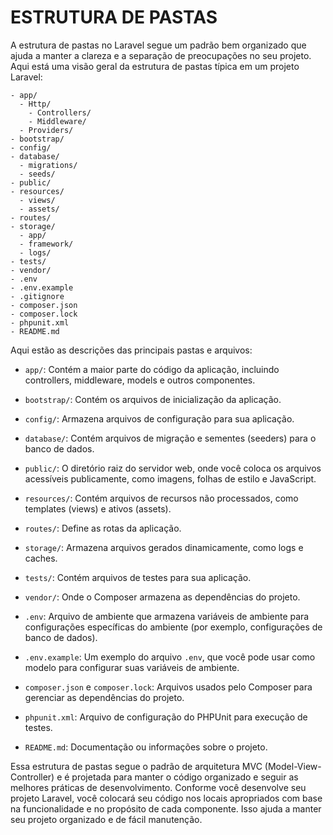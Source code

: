 # ESTRUTURA DE PASTAS
A estrutura de pastas no Laravel segue um padrão bem organizado que ajuda a manter a clareza e a separação de preocupações no seu projeto. Aqui está uma visão geral da estrutura de pastas típica em um projeto Laravel:

```
- app/
  - Http/
    - Controllers/
    - Middleware/
  - Providers/
- bootstrap/
- config/
- database/
  - migrations/
  - seeds/
- public/
- resources/
  - views/
  - assets/
- routes/
- storage/
  - app/
  - framework/
  - logs/
- tests/
- vendor/
- .env
- .env.example
- .gitignore
- composer.json
- composer.lock
- phpunit.xml
- README.md
```

Aqui estão as descrições das principais pastas e arquivos:

- `app/`: Contém a maior parte do código da aplicação, incluindo controllers, middleware, models e outros componentes.

- `bootstrap/`: Contém os arquivos de inicialização da aplicação.

- `config/`: Armazena arquivos de configuração para sua aplicação.

- `database/`: Contém arquivos de migração e sementes (seeders) para o banco de dados.

- `public/`: O diretório raiz do servidor web, onde você coloca os arquivos acessíveis publicamente, como imagens, folhas de estilo e JavaScript.

- `resources/`: Contém arquivos de recursos não processados, como templates (views) e ativos (assets).

- `routes/`: Define as rotas da aplicação.

- `storage/`: Armazena arquivos gerados dinamicamente, como logs e caches.

- `tests/`: Contém arquivos de testes para sua aplicação.

- `vendor/`: Onde o Composer armazena as dependências do projeto.

- `.env`: Arquivo de ambiente que armazena variáveis de ambiente para configurações específicas do ambiente (por exemplo, configurações de banco de dados).

- `.env.example`: Um exemplo do arquivo `.env`, que você pode usar como modelo para configurar suas variáveis de ambiente.

- `composer.json` e `composer.lock`: Arquivos usados pelo Composer para gerenciar as dependências do projeto.

- `phpunit.xml`: Arquivo de configuração do PHPUnit para execução de testes.

- `README.md`: Documentação ou informações sobre o projeto.

Essa estrutura de pastas segue o padrão de arquitetura MVC (Model-View-Controller) e é projetada para manter o código organizado e seguir as melhores práticas de desenvolvimento. Conforme você desenvolve seu projeto Laravel, você colocará seu código nos locais apropriados com base na funcionalidade e no propósito de cada componente. Isso ajuda a manter seu projeto organizado e de fácil manutenção.